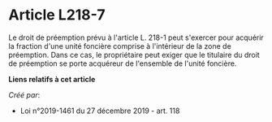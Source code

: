 # Article L218-7

Le droit de préemption prévu à l'article L. 218-1 peut s'exercer pour acquérir la fraction d'une unité foncière comprise à
l'intérieur de la zone de préemption. Dans ce cas, le propriétaire peut exiger que le titulaire du droit de préemption se
porte acquéreur de l'ensemble de l'unité foncière.

**Liens relatifs à cet article**

_Créé par_:

  - Loi n°2019-1461 du 27 décembre 2019 - art. 118
